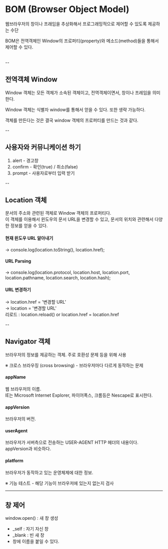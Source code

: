 # BOM (Browser Object Model)
웹브라우저의 창이나 프래임을 추상화해서 프로그래밍적으로 제어할 수 있도록 제공하는 수단

BOM은 전역객체인 Window의 프로퍼티(property)와 메소드(method)들을 통해서 제어할 수 있다.
<br><br>

--
## 전역객체 Window
Window 객체는 모든 객체가 소속된 객체이고, 전역객체이면서, 창이나 프레임을 의미한다. 

Window 객체는 식별자 window를 통해서 얻을 수 있다. 또한 생략 가능하다.

객체를 만든다는 것은 결국 window 객체의 프로퍼티를 만드는 것과 같다.

--
## 사용자와 커뮤니케이션 하기
1. alert - 경고창
2. confirm - 확인(true) / 취소(false)
3. prompt - 사용자로부터 입력 받기

--
## Location 객체
문서의 주소와 관련된 객체로 Window 객체의 프로퍼티다.<br>
이 객체를 이용해서 윈도우의 문서 URL을 변경할 수 있고, 문서의 위치와 관련해서 다양한 정보를 얻을 수 있다.

#### 현재 윈도우 URL 알아내기
-> console.log(location.toString(), location.href);

#### URL Parsing
-> console.log(location.protocol, location.host, location.port, location.pathname, location.search, location.hash);

#### URL 변경하기
-> location.href = '변경할 URL'<br>
-> location = '변경할 URL'<br>
리로드 : location.reload() or location.href = location.href

--
## Navigator 객체
브라우저의 정보를 제공하는 객체. 주로 호환성 문제 등을 위해 사용<br>

※ 크로스 브라우징 (cross browsing) - 브라우저마다 다르게 동작하는 문제

#### appName
웹 브라우저의 이름.<br>
IE는 Microsoft Internet Explorer, 파이어폭스, 크롬등은 Nescape로 표시한다.

#### appVersion
브라우저의 버전.

#### userAgent
브라우저가 서버측으로 전송하는 USER-AGENT HTTP 헤더의 내용이다. appVersion과 비슷하다.

#### platform
브라우저가 동작하고 있는 운영체제에 대한 정보.

※ 기능 테스트 - 해당 기능이 브라우저에 있는지 없는지 검사

---
## 창 제어
window.open() : 새 창 생성
- _self : 자기 자신 창
- _blank : 빈 새 창
- 창에 이름을 붙일 수 있다.
